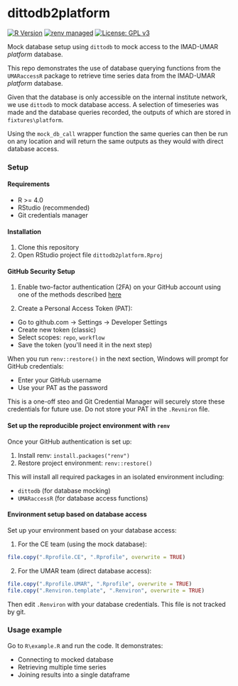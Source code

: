 # dittodb2platform

[![R Version](https://img.shields.io/badge/R-%3E%3D%204.0-blue)](https://www.r-project.org/)
[![renv managed](https://img.shields.io/badge/renv-managed-blue)](https://rstudio.github.io/renv/)
[![License: GPL v3](https://img.shields.io/badge/License-GPLv3-blue.svg)](https://www.gnu.org/licenses/gpl-3.0)

Mock database setup using `dittodb` to mock access to the IMAD-UMAR *platform* database.

This repo demonstrates the use of database querying functions from the `UMARaccessR` 
package to retrieve time series data from the IMAD-UMAR *platform* database.

Given that the database is only accessible on the internal institute network, we
use `dittodb` to mock database access. A selection of timeseries was made 
and the database queries recorded, the outputs of which are stored in `fixtures\platform`. 

Using the `mock_db_call` wrapper function the same queries can then be run
on any location and will return the same outputs as they would with direct 
database access. 


### Setup

#### Requirements

- R >= 4.0
- RStudio (recommended)
- Git credentials manager

#### Installation

1. Clone this repository
2. Open RStudio project file `dittodb2platform.Rproj`

#### GitHub Security Setup


1. Enable two-factor authentication (2FA) on your GitHub account using one of the methods 
   described [here](https://docs.github.com/en/authentication/securing-your-account-with-two-factor-authentication-2fa/configuring-two-factor-authentication)

2. Create a Personal Access Token (PAT):

- Go to github.com → Settings → Developer Settings
- Create new token (classic)
- Select scopes: `repo`, `workflow`
- Save the token (you'll need it in the next step)
     
When you run `renv::restore()` in the next section, Windows will prompt for GitHub 
credentials:

- Enter your GitHub username
- Use your PAT as the password

This is a one-off steo and Git Credential Manager will securely store these credentials for future use. Do not 
store your PAT in the `.Revniron` file.

#### Set up the reproducible project environment with `renv`

Once your GitHub authentication is set up:

1. Install renv: `install.packages("renv")`
2. Restore project environment: `renv::restore()`

This will install all required packages in an isolated environment including:

- `dittodb` (for database mocking)
- `UMARaccessR` (for database access functions)

#### Environment setup based on database access

Set up your environment based on your database access:

1. For the CE team (using the mock database):
```r
file.copy(".Rprofile.CE", ".Rprofile", overwrite = TRUE)
```
2. For the UMAR team (direct database access):
```r
file.copy(".Rprofile.UMAR", ".Rprofile", overwrite = TRUE)
file.copy(".Renviron.template", ".Renviron", overwrite = TRUE)
```
Then edit `.Renviron` with your database credentials. This file is not tracked by git.

### Usage example

Go to `R\example.R` and run the code. It demonstrates:

- Connecting to mocked database
- Retrieving multiple time series
- Joining results into a single dataframe